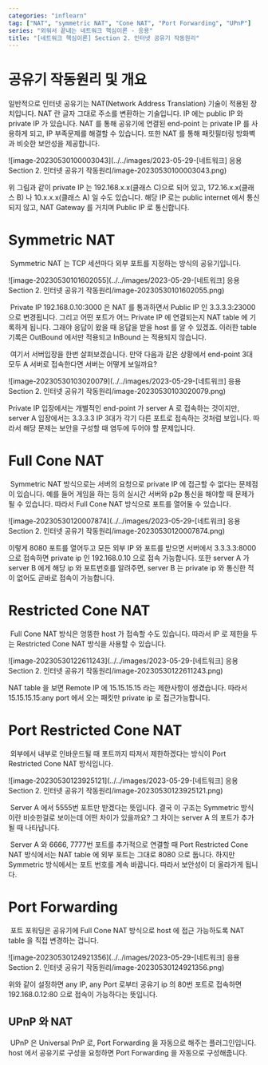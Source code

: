 ```yaml
---
categories: "inflearn"
tag: ["NAT", "symmetric NAT", "Cone NAT", "Port Forwarding", "UPnP"]
series: "외워서 끝내는 네트워크 핵심이론 - 응용"
title: "[네트워크 핵심이론] Section 2. 인터넷 공유기 작동원리"
---
```



# 공유기 작동원리 및 개요

일반적으로 인터넷 공유기는 NAT(Network Address Translation) 기술이 적용된 장치입니다. NAT 란 글자 그대로 주소를 변환하는 기술입니다. IP 에는 public IP 와 private IP 가 있습니다. NAT 를 통해 공유기에 연결된 end-point 는 private IP 를 사용하게 되고, IP 부족문제를 해결할 수 있습니다. 또한 NAT 를 통해 패킷필터링 방화벽과 비슷한 보안성을 제공합니다.

![image-20230530100003043](../../images/2023-05-29-[네트워크] 응용 Section 2. 인터넷 공유기 작동원리/image-20230530100003043.png)

위 그림과 같이 private IP 는 192.168.x.x(클래스 C)으로 되어 있고, 172.16.x.x(클래스 B) 나 10.x.x.x(클래스 A) 일 수도 있습니다. 해당 IP 로는 public internet 에서 통신되지 않고, NAT Gateway 를 거치며 Public IP 로 통신합니다.



# Symmetric NAT

​	Symmetric NAT 는 TCP 세션마다 외부 포트를 지정하는 방식의 공유기입니다.

![image-20230530101602055](../../images/2023-05-29-[네트워크] 응용 Section 2. 인터넷 공유기 작동원리/image-20230530101602055.png)

​	Private IP 192.168.0.10:3000 은 NAT 를 통과하면서 Public IP 인 3.3.3.3:23000 으로 변경됩니다. 그리고 어떤 포트가 어느 Private IP 에 연결되는지 NAT table 에 기록하게 됩니다. 그래야 응답이 왔을 때 응답을 받을 host 를 알 수 있겠죠. 이러한 table 기록은 OutBound 에서만 적용되고 InBound 는 적용되지 않습니다.

​	여기서 서버입장을 한번 살펴보겠습니다. 만약 다음과 같은 상황에서 end-point 3대 모두 A 서버로 접속한다면 서버는 어떻게 보일까요?

![image-20230530103020079](../../images/2023-05-29-[네트워크] 응용 Section 2. 인터넷 공유기 작동원리/image-20230530103020079.png)

Private IP 입장에서는 개별적인 end-point 가 server A 로 접속하는 것이지만, server A 입장에서는 3.3.3.3 IP 3대가 각기 다른 포트로 접속하는 것처럼 보입니다. 따라서 해당 문제는 보안을 구성할 때 염두에 두어야 할 문제입니다.



# Full Cone NAT

​	Symmetric NAT 방식으로는 서버의 요청으로 private IP 에 접근할 수 없다는 문제점이 있습니다. 예를 들어 게임을 하는 등의 실시간 서버와 p2p 통신을 해야할 때 문제가 될 수 있습니다. 따라서 Full Cone NAT 방식으로 포트를 열어둘 수 있습니다. 

![image-20230530120007874](../../images/2023-05-29-[네트워크] 응용 Section 2. 인터넷 공유기 작동원리/image-20230530120007874.png)

이렇게 8080 포트를 열어두고 모든 외부 IP 와 포트를 받으면 서버에서 3.3.3.3:8000 으로 접속하면 private ip 인 192.168.0.10 으로 접속 가능합니다. 또한 server A 가 server B 에게 해당 ip 와 포트번호를 알려주면, server B 는 private ip 와 통신한 적이 없어도 곧바로 접속이 가능합니다.

# Restricted Cone NAT

​	Full Cone NAT 방식은 엉뚱한 host 가 접속할 수도 있습니다. 따라서 IP 로 제한을 두는 Restricted Cone NAT 방식을 사용할 수 있습니다.

![image-20230530122611243](../../images/2023-05-29-[네트워크] 응용 Section 2. 인터넷 공유기 작동원리/image-20230530122611243.png)

NAT table 을 보면 Remote IP 에 15.15.15.15 라는 제한사항이 생겼습니다. 따라서 15.15.15.15:any port 에서 오는 패킷만 private ip 로 접근가능합니다.

# Port Restricted Cone NAT

​	외부에서 내부로 인바운드될 때 포트까지 따져서 제한하겠다는 방식이 Port Restricted Cone NAT 방식입니다.

![image-20230530123925121](../../images/2023-05-29-[네트워크] 응용 Section 2. 인터넷 공유기 작동원리/image-20230530123925121.png)

​	Server A 에서 5555번 포트만 받겠다는 뜻입니다. 결국 이 구조는 Symmetric 방식이란 비슷한걸로 보이는데 어떤 차이가 있을까요? 그 차이는 server A 의 포트가 추가될 때 나타납니다.

​	Server A 와 6666, 7777번 포트를 추가적으로 연결할 때 Port Restricted Cone NAT 방식에서는 NAT table 에 외부 포트는 그대로 8080 으로 둡니다. 하지만 Symmetric 방식에서는 포트 번호를 계속 바꿉니다. 따라서 보안성이 더 올라가게 됩니다. 



# Port Forwarding

​	포트 포워딩은 공유기에 Full Cone NAT 방식으로 host 에 접근 가능하도록 NAT table 을 직접 변경하는 겁니다.

![image-20230530124921356](../../images/2023-05-29-[네트워크] 응용 Section 2. 인터넷 공유기 작동원리/image-20230530124921356.png)

위와 같이 설정하면 any IP, any Port 로부터 공유기 ip 의 80번 포트로 접속하면 192.168.0.12:80 으로 접속이 가능하다는 뜻입니다.



## UPnP 와 NAT

​	UPnP 은 Universal PnP 로, Port Forwarding 을 자동으로 해주는 플러그인입니다. host 에서 공유기로 구성을 요청하면 Port Forwarding 을 자동으로 구성해줍니다.